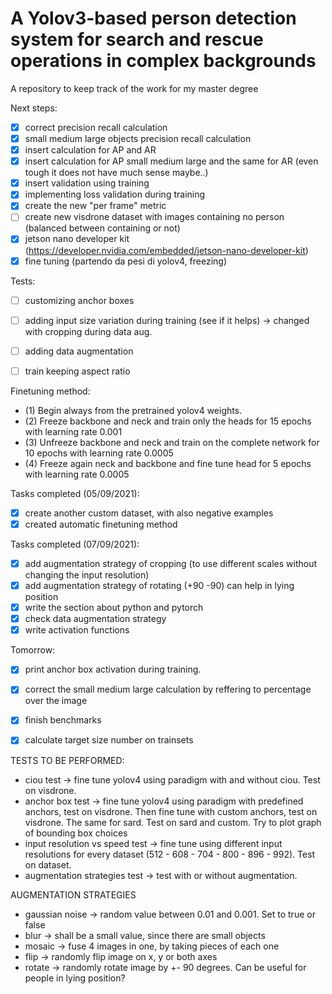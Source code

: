 # A Yolov3-based person detection system for search and rescue operations in complex backgrounds
A repository to keep track of the work for my master degree

Next steps:
- [X] correct precision recall calculation 
- [X] small medium large objects precision recall calculation 
- [X] insert calculation for AP and AR
- [X] insert calculation for AP small medium large and the same for AR (even tough it does not have much sense maybe..)
- [X] insert validation using training
- [X] implementing loss validation during training
- [X] create the new "per frame" metric 
- [ ] create new visdrone dataset with images containing no person (balanced between containing or not) 
- [X] jetson nano developer kit (https://developer.nvidia.com/embedded/jetson-nano-developer-kit)
- [X] fine tuning (partendo da pesi di yolov4, freezing) 

Tests:
- [ ] customizing anchor boxes 
- [ ] adding input size variation during training (see if it helps) -> changed with cropping during data aug.
- [ ] adding data augmentation
- [ ] train keeping aspect ratio 


Finetuning method: 
- (1) Begin always from the pretrained yolov4 weights. 
- (2) Freeze backbone and neck and train only the heads for 15 epochs with learning rate 0.001
- (3) Unfreeze backbone and neck and train on the complete network for 10 epochs with learning rate 0.0005
- (4) Freeze again neck and backbone and fine tune head for 5 epochs with learning rate 0.0005

Tasks completed (05/09/2021):
- [X] create another custom dataset, with also negative examples
- [X] created automatic finetuning method 

Tasks completed (07/09/2021):
- [X] add augmentation strategy of cropping (to use different scales without changing the input resolution)
- [X] add augmentation strategy of rotating (+90 -90) can help in lying position
- [X] write the section about python and pytorch 
- [X] check data augmentation strategy 
- [X] write activation functions 

Tomorrow:
- [X] print anchor box activation during training.
- [X] correct the small medium large calculation by reffering to percentage over the image 
- [X] finish benchmarks
- [X] calculate target size number on trainsets


TESTS TO BE PERFORMED: 
- ciou test -> fine tune yolov4 using paradigm with and without ciou. Test on visdrone. 
- anchor box test -> fine tune yolov4 using paradigm with predefined anchors, test on visdrone. Then fine tune with custom anchors, test on visdrone. The same for sard. Test on                        sard and custom. Try to plot graph of bounding box choices 
- input resolution vs speed test -> fine tune using different input resolutions for every dataset (512 - 608 - 704 - 800 - 896 - 992). Test on dataset. 
- augmentation strategies test -> test with or without augmentation.


AUGMENTATION STRATEGIES 
- gaussian noise -> random value between 0.01 and 0.001. Set to true or false 
- blur -> shall be a small value, since there are small objects 
- mosaic -> fuse 4 images in one, by taking pieces of each one
- flip -> randomly flip image on x, y or both axes 
- rotate -> randomly rotate image by +- 90 degrees. Can be useful for people in lying position? 
